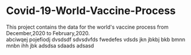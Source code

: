 # Covid-19-World-Vaccine-Process
This project contains  the data for the world's vaccine process from December,2020 to February,2020.  
abciwqej
pojefiodj
dvsdsdf
sdvsdvfds
fwedefes
vdsds
jkn
jbkbj
bkb
bmnn
mnbn
ihh
jbk
adsdsa
sdaads
adsasd
